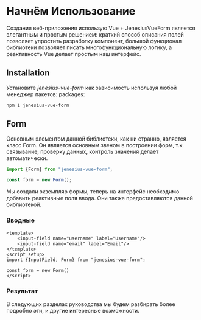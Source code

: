 <script setup>
import WidgetExampleValues from '../../components/widget-example-values.vue'
</script>

# Начнём Использование

Создания веб-приложения использую Vue + JenesiusVueForm является элегантным и простым решением: краткий способ описания
полей позволяет упростить разработку компонент, большой функционал библиотеки позволяет писать многофункциональную логику, 
а реактивность Vue делает простым наш интерфейс.

## Installation
Установите *jenesius-vue-form* как зависимость используя любой менеджер пакетов:
packages:
```shell
npm i jenesius-vue-form
```


## Form

Основным элементом данной библиотеки, как ни странно, является класс Form. Он является основным звеном в построении форм,
т.к. связывание, проверку данных, контроль значения делает автоматически.

```ts
import {Form} from "jenesius-vue-form";

const form = new Form();
```

Мы создали экземпляр формы, теперь на интерфейс необходимо добавить реактивные поля ввода. Они также предоставляются
данной библиотекой.

### Вводные

```vue{2,3}
<template>
	<input-field name="username" label="Username"/>
	<input-field name="email" label="Email"/>
</template>
<script setup>
import {InputField, Form} from "jenesius-vue-form";

const form = new Form()
</script>
```
### Результат

<WidgetExampleValues/>

В следующих разделах руководства мы будем разбирать более подробно эти, и другие интересные возможности.